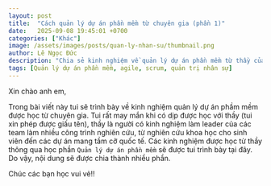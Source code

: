 ```yaml
---
layout: post
title:  "Cách quản lý dự án phần mềm từ chuyên gia (phần 1)"
date:   2025-09-08 19:45:01 +0700
categories: ["Khác"]
image: /assets/images/posts/quan-ly-nhan-su/thumbnail.png
author: Lê Ngọc Đức
description: "Chia sẻ kinh nghiệm về quản lý dự án phần mềm từ thầy của tui tại CTU"
tags: [Quản lý dự án phần mềm, agile, scrum, quản trị nhân sự]
---
```


Xin chào anh em,

Trong bài viết này tui sẽ trình bày về kinh nghiệm quản lý dự án phầm mềm được học từ chuyên gia. Tui rất may mắn khi có dịp được học với thầy (tui xin phép được giấu tên), thầy là người có kinh nghiệm làm leader của các team làm nhiều công trình nghiên cứu, từ nghiên cứu khoa học cho sinh viên đến các dự án mang tầm cỡ quốc tế. Các kinh nghiệm được học từ thầy thông qua học phần `Quản lý dự án phần mềm` sẽ được tui trình bày tại đây. Do vậy, nội dung sẽ được chia thành nhiều phần. 

Chúc các bạn học vui vẻ!!


